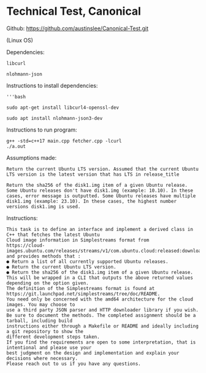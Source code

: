 # Technical Test, Canonical
Github: https://github.com/austinslee/Canonical-Test.git

(Linux OS)

Dependencies:

	libcurl
 
	nlohmann-json


Instructions to install dependencies:

	'''bash
 
	sudo apt-get install libcurl4-openssl-dev 

	sudo apt install nlohmann-json3-dev
	

Instructions to run program:

	g++ -std=c++17 main.cpp fetcher.cpp -lcurl
 	./a.out


Assumptions made:

	Return the current Ubuntu LTS version. Assumed that the current Ubuntu LTS version is the latest version that has LTS in release_title

 	Return the sha256 of the disk1.img item of a given Ubuntu release. Some Ubuntu releases don't have disk1.img (example: 10.10). In these cases, error message is outputted. Some Ubuntu releases have multiple disk1.img (example: 23.10). In these cases, the highest number versions disk1.img is used.


Instructions:

	This task is to define an interface and implement a derived class in C++ that fetches the latest Ubuntu
	Cloud image information in Simplestreams format from
	https://cloud-images.ubuntu.com/releases/streams/v1/com.ubuntu.cloud:released:download.json
	and provides methods that :
	● Return a list of all currently supported Ubuntu releases.
	● Return the current Ubuntu LTS version.
	● Return the sha256 of the disk1.img item of a given Ubuntu release.
	This will be wrapped in a CLI that outputs the above returned values depending on the option given.
	The definition of the Simplestreams format is found at
	https://git.launchpad.net/simplestreams/tree/doc/README.
	You need only be concerned with the amd64 architecture for the cloud images. You may choose to
	use a third party JSON parser and HTTP downloader library if you wish.
	Be sure to document the methods. The completed assignment should be a tarball, including build
	instructions either through a Makefile or README and ideally including a git repository to show the
	different development steps taken.
	If you find the requirements are open to some interpretation, that is intentional and please use your
	best judgment on the design and implementation and explain your decisions where necessary.
	Please reach out to us if you have any questions.

